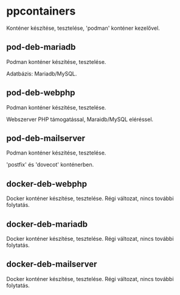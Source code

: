 # ppcontainers
Konténer készítése, tesztelése, 'podman' konténer kezelővel.

## pod-deb-mariadb

Podman konténer készítése, tesztelése.

Adatbázis: Mariadb/MySQL.

## pod-deb-webphp

Podman konténer készítése, tesztelése.

Webszerver PHP támogatással, Maraidb/MySQL eléréssel.

## pod-deb-mailserver

Podman konténer készítése, tesztelése.

'postfix' és 'dovecot' konténerben.

## docker-deb-webphp

Docker konténer készítése, tesztelése. Régi változat, nincs további folytatás.

## docker-deb-mariadb

Docker konténer készítése, tesztelése. Régi változat, nincs további folytatás.

## docker-deb-mailserver

Docker konténer készítése, tesztelése. Régi változat, nincs további folytatás.

